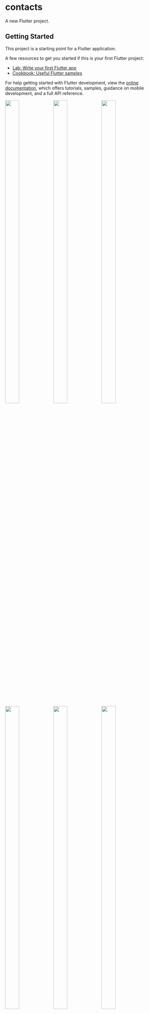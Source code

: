 # contacts

A new Flutter project.

## Getting Started

This project is a starting point for a Flutter application.

A few resources to get you started if this is your first Flutter project:

- [Lab: Write your first Flutter app](https://docs.flutter.dev/get-started/codelab)
- [Cookbook: Useful Flutter samples](https://docs.flutter.dev/cookbook)

For help getting started with Flutter development, view the
[online documentation](https://docs.flutter.dev/), which offers tutorials,
samples, guidance on mobile development, and a full API reference.

<p>
<img src="https://user-images.githubusercontent.com/119835333/230819980-cbe7ef14-e688-47a9-ae55-56a3589a39cc.png"height="50%"width="30%">
<img src="https://user-images.githubusercontent.com/119835333/230820437-ff4f74af-9250-4003-9de3-860a3082b449.png"height="50%"width="30%">
<img src="https://user-images.githubusercontent.com/119835333/230820483-e55e33e1-fcfe-430f-bfac-6532810c4351.png"height="50%"width="30%">
<img src="https://user-images.githubusercontent.com/119835333/230820540-70adffcf-06e0-47bb-bb7b-e73f186d6641.png"height="50%"width="30%">
<img src="https://user-images.githubusercontent.com/119835333/230820592-454b5ce8-4f6f-455e-8681-0ca96e72f5bb.png"height="50%"width="30%">
<img src="https://user-images.githubusercontent.com/119835333/230820627-7d016444-59de-4f01-a518-c770634b2b70.png"height="50%"width="30%">
<img src="https://user-images.githubusercontent.com/119835333/230820663-8883903a-3a7b-4c4a-923d-df5e7af9e023.png"height="50%"width="30%">
<img src="https://user-images.githubusercontent.com/119835333/230820701-bd8b379f-011a-404f-b65a-7e71ce521f87.png"height="50%"width="30%">
</p>

